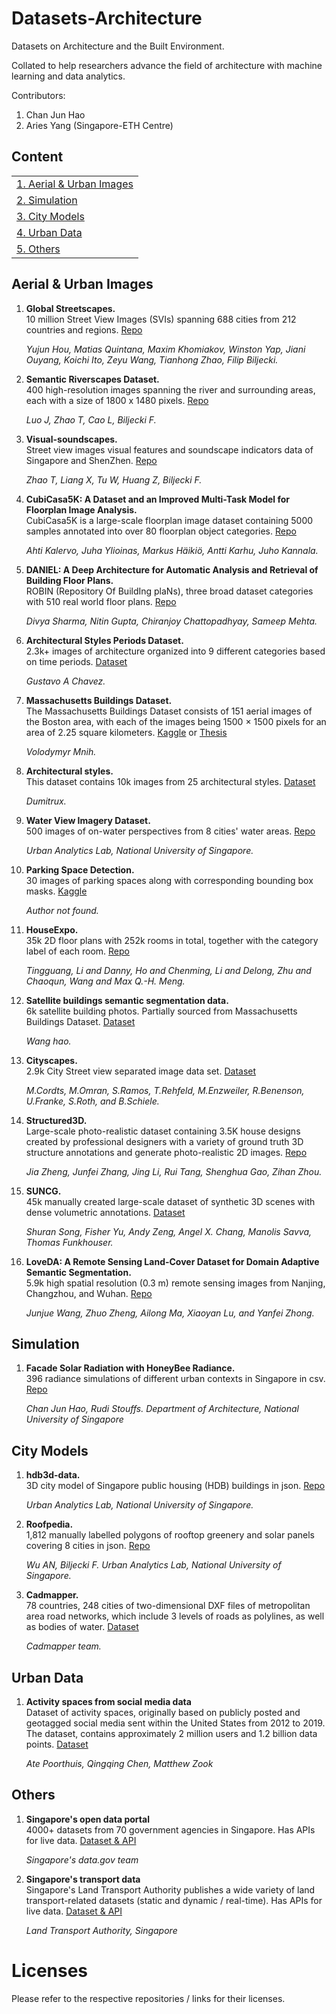 # Datasets-Architecture
Datasets on Architecture and the Built Environment. 

Collated to help researchers advance the field of architecture with machine learning and data analytics.

Contributors: 
1. Chan Jun Hao
2. Aries Yang (Singapore-ETH Centre)


## Content

<table>
<tr><td colspan="2"><a href="#aerial-urban-images">1. Aerial & Urban Images</a></td></tr>
<tr><td colspan="2"><a href="#simulation">2. Simulation</a></td></tr>
<tr><td colspan="2"><a href="#city-models">3. City Models</a></td></tr>
<tr><td colspan="2"><a href="#urban-data">4. Urban Data</a></td></tr>
<tr><td colspan="2"><a href="#others">5. Others</a></td></tr>
</table>


## Aerial & Urban Images

1. **Global Streetscapes.** <br>
10 million Street View Images (SVIs) spanning 688 cities from 212 countries and regions. [Repo](https://github.com/ualsg/global-streetscapes?tab=readme-ov-file)
   
    *Yujun Hou, Matias Quintana, Maxim Khomiakov, Winston Yap, Jiani Ouyang,
Koichi Ito, Zeyu Wang, Tianhong Zhao, Filip Biljecki.* 

2. **Semantic Riverscapes Dataset.** <br>
400 high-resolution images spanning the river and surrounding areas, each with a size of 1800 x 1480 pixels. [Repo](https://github.com/ualsg/semantic-riverscapes-dataset)
   
    *Luo J, Zhao T, Cao L, Biljecki F.* 

3. **Visual-soundscapes.** <br>
Street view images visual features and soundscape indicators data of Singapore and ShenZhen. [Repo](https://github.com/ualsg/Visual-soundscapes)
   
    *Zhao T, Liang X, Tu W, Huang Z, Biljecki F.* 

4. **CubiCasa5K: A Dataset and an Improved Multi-Task Model for Floorplan Image Analysis.** <br>
CubiCasa5K is a large-scale floorplan image dataset containing 5000 samples annotated into over 80 floorplan object categories. [Repo](https://github.com/CubiCasa/CubiCasa5k)
   
    *Ahti Kalervo, Juha Ylioinas, Markus Häikiö, Antti Karhu, Juho Kannala.* 

5. **DANIEL: A Deep Architecture for Automatic Analysis and Retrieval of Building Floor Plans.** <br>
ROBIN (Repository Of BuildIng plaNs), three broad dataset categories with 510 real world floor plans. [Repo](https://github.com/gesstalt/ROBIN)
   
    *Divya Sharma, Nitin Gupta, Chiranjoy Chattopadhyay, Sameep Mehta.* 

6. **Architectural Styles Periods Dataset.** <br>
2.3k+ images of architecture organized into 9 different categories based on time periods. [Dataset](https://www.kaggle.com/datasets/gustavoachavez/architectural-styles-periods-dataset)
   
    *Gustavo A Chavez.* 

7. **Massachusetts Buildings Dataset.** <br>
The Massachusetts Buildings Dataset consists of 151 aerial images of the Boston area, with each of the images being 1500 × 1500 pixels for an area of 2.25 square kilometers. [Kaggle](https://www.kaggle.com/datasets/balraj98/massachusetts-buildings-dataset) or [Thesis](https://www.cs.toronto.edu/~vmnih/data/)
   
    *Volodymyr Mnih.* 

8. **Architectural styles.** <br>
This dataset contains 10k images from 25 architectural styles. [Dataset](https://www.kaggle.com/datasets/dumitrux/architectural-styles-dataset)
   
    *Dumitrux.* 

9. **Water View Imagery Dataset.** <br>
500 images of on-water perspectives from 8 cities' water areas. [Repo](https://github.com/ualsg/Water-View-Imagery-dataset)
   
    *Urban Analytics Lab, National University of Singapore.* 

10. **Parking Space Detection.** <br>
30 images of parking spaces along with corresponding bounding box masks. [Kaggle](https://www.kaggle.com/datasets/trainingdatapro/parking-space-detection-dataset)
   
    *Author not found.* 

11. **HouseExpo.** <br>
35k 2D floor plans with 252k rooms in total, together with the category label of each room. [Repo](https://github.com/teaganli/houseexpo/)
   
    *Tingguang, Li and Danny, Ho and Chenming, Li and Delong, Zhu and Chaoqun, Wang and Max Q.-H. Meng.* 

12. **Satellite buildings semantic segmentation data.** <br>
6k satellite building photos. Partially sourced from Massachusetts Buildings Dataset. [Dataset](https://www.cityscapes-dataset.com/)
   
    *Wang hao.* 

13. **Cityscapes.** <br>
2.9k City Street view separated image data set. [Dataset](https://www.kaggle.com/datasets/hyyyrwang/buildings-dataset?select=label)
   
    *M.Cordts, M.Omran, S.Ramos, T.Rehfeld, M.Enzweiler, R.Benenson, U.Franke, S.Roth, and B.Schiele.* 

14. **Structured3D.** <br>
Large-scale photo-realistic dataset containing 3.5K house designs created by professional designers with a variety of ground truth 3D structure annotations and generate photo-realistic 2D images. [Repo](https://github.com/bertjiazheng/Structured3D)
   
    *Jia Zheng, Junfei Zhang, Jing Li, Rui Tang, Shenghua Gao, Zihan Zhou.* 

15. **SUNCG.** <br>
45k manually created large-scale dataset of synthetic 3D scenes with dense volumetric annotations. [Dataset](https://sscnet.cs.princeton.edu/)
   
    *Shuran Song, Fisher Yu, Andy Zeng, Angel X. Chang, Manolis Savva, Thomas Funkhouser.* 

16. **LoveDA: A Remote Sensing Land-Cover Dataset for Domain Adaptive Semantic Segmentation.** <br>
5.9k high spatial resolution (0.3 m) remote sensing images from Nanjing, Changzhou, and Wuhan. [Repo](https://github.com/Junjue-Wang/LoveDA)
   
    *Junjue Wang, Zhuo Zheng, Ailong Ma, Xiaoyan Lu, and Yanfei Zhong.* 

## Simulation
1. **Facade Solar Radiation with HoneyBee Radiance.** <br>
396 radiance simulations of different urban contexts in Singapore in csv. [Repo](https://github.com/chanjunha0/GNN_Solar_Prediction)
   
    *Chan Jun Hao, Rudi Stouffs. Department of Architecture, National University of Singapore* 

## City Models
1. **hdb3d-data.** <br>
3D city model of Singapore public housing (HDB) buildings in json. [Repo](https://github.com/ualsg/hdb3d-data)
   
    *Urban Analytics Lab, National University of Singapore.* 

2. **Roofpedia.** <br>
1,812 manually labelled polygons of rooftop greenery and solar panels covering 8 cities in json. [Repo](https://github.com/ualsg/Roofpedia?tab=readme-ov-file)
   
    *Wu AN, Biljecki F. Urban Analytics Lab, National University of Singapore.* 

3. **Cadmapper.** <br>
78 countries, 248 cities of two-dimensional DXF files of metropolitan area road networks, which include 3 levels of roads as polylines, as well as bodies of water. [Dataset](https://cadmapper.com/#metro)
   
    *Cadmapper team.* 

## Urban Data

1. **Activity spaces from social media data** <br>
Dataset of activity spaces, originally based on publicly posted and geotagged social media sent within the United States from 2012 to 2019. The dataset, contains approximately 2 million users and 1.2 billion data points. [Dataset](https://rdr.kuleuven.be/dataset.xhtml?persistentId=doi:10.48804/MBT32W)
   
    *Ate Poorthuis, Qingqing Chen, Matthew Zook* 

## Others
1. **Singapore's open data portal** <br>
4000+ datasets from 70 government agencies in Singapore. Has APIs for live data. [Dataset & API](https://beta.data.gov.sg/)

    *Singapore's data.gov team* 

1. **Singapore's transport data** <br>
Singapore's Land Transport Authority publishes a wide variety of land transport-related datasets (static and dynamic / real-time). Has APIs for live data. [Dataset & API](https://datamall.lta.gov.sg/content/datamall/en.html)
   
    *Land Transport Authority, Singapore* 

# Licenses
Please refer to the respective repositories / links for their licenses.